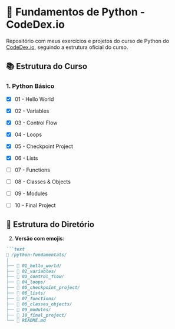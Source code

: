 # 🐍 Fundamentos de Python - CodeDex.io

Repositório com meus exercícios e projetos do curso de Python do [CodeDex.io](https://www.codedex.io/python/), seguindo a estrutura oficial do curso.

## 📚 Estrutura do Curso

### 1. Python Básico

- [x] 01 - Hello World 
  
- [x] 02 - Variables 
  
- [x] 03 - Control Flow
  
- [x] 04 - Loops
  
- [x] 05 - Checkpoint Project 
  
- [x] 06 - Lists 
  
- [ ] 07 - Functions 
  
- [ ] 08 - Classes & Objects 
  
- [ ] 09 - Modules 
  
- [ ] 10 - Final Project


## 📂 Estrutura do Diretório


2. **Versão com emojis**:
```markdown
```text
📂 /python-fundamentals/
│
├── 📁 01_hello_world/
├── 📁 02_variables/
├── 📁 03_control_flow/
├── 📁 04_loops/
├── 📁 05_checkpoint_project/
├── 📁 06_lists/
├── 📁 07_functions/
├── 📁 08_classes_objects/
├── 📁 09_modules/
├── 📁 10_final_project/
└── 📝 README.md
